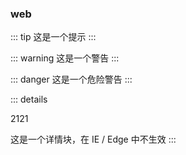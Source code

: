 ### web

::: tip
这是一个提示
:::

::: warning
这是一个警告
:::

::: danger
这是一个危险警告
:::

::: details

<p>2121</p>

这是一个详情块，在 IE / Edge 中不生效
:::



